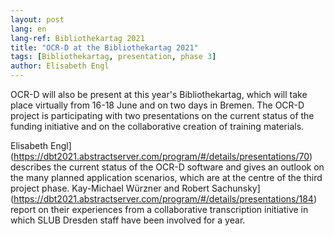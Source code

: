 ```yaml
---
layout: post
lang: en
lang-ref: Bibliothekartag 2021
title: "OCR-D at the Bibliothekartag 2021"
tags: [Bibliothekartag, presentation, phase 3]
author: Elisabeth Engl
---
```


OCR-D will also be present at this year's Bibliothekartag, which will take place virtually from 16-18 June and on two
days in Bremen. The OCR-D project is participating with two presentations on the current status of the funding initiative
and on the collaborative creation of training materials. 


Elisabeth Engl](https://dbt2021.abstractserver.com/program/#/details/presentations/70) describes the current status of
the OCR-D software and gives an outlook on the many planned application scenarios, which are at the centre of the third
project phase. Kay-Michael Würzner and Robert Sachunsky](https://dbt2021.abstractserver.com/program/#/details/presentations/184)
report on their experiences from a collaborative transcription initiative in which SLUB Dresden staff have been involved for a year. 
